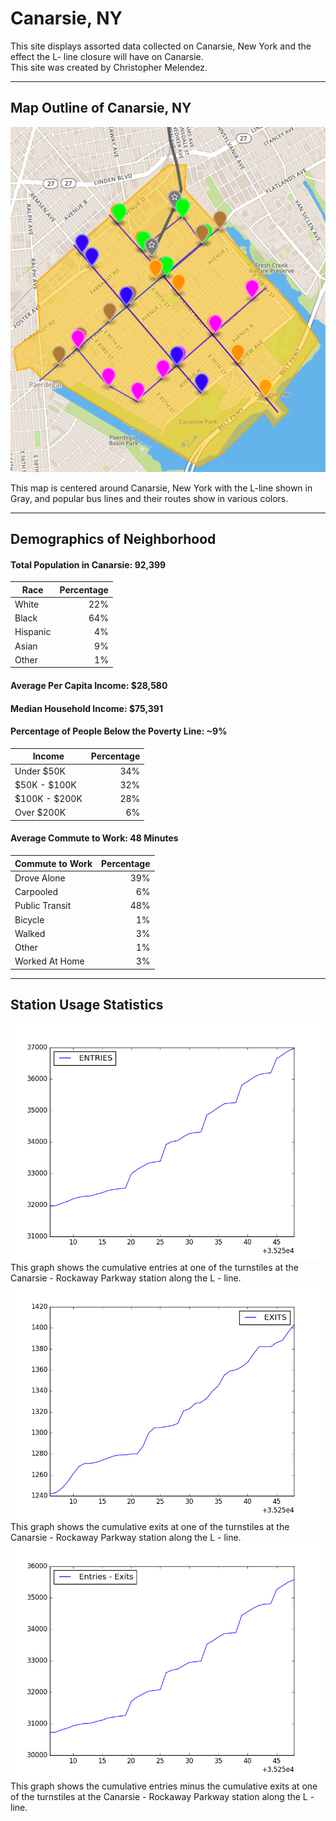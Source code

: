 # Canarsie, NY
This site displays assorted data collected on Canarsie, New York and the effect the L- line closure will have on Canarsie.  
This site was created by Christopher Melendez.
___

## Map Outline of Canarsie, NY

![mapOutline](mapOutline.png)

This map is centered around Canarsie, New York with the L-line shown in Gray, and popular bus lines and their routes show in various colors.
___

## Demographics of Neighborhood
#### Total Population in Canarsie: 92,399

|Race     |Percentage|
|---------|---------:|
|White    |22%       |
|Black    |64%       |
|Hispanic |4%        |
|Asian    |9%        |
|Other    |1%        |


#### Average Per Capita Income: $28,580
#### Median Household Income: $75,391
#### Percentage of People Below the Poverty Line: ~9%
|Income        |Percentage|
|--------------|---------:|
|Under $50K    |34%       |
|$50K - $100K  |32%       |
|$100K - $200K |28%       |
|Over $200K    |6%        |


#### Average Commute to Work: 48 Minutes
|Commute to Work |Percentage|
|----------------|---------:|
|Drove Alone     |39%       |
|Carpooled       |6%        |
|Public Transit  |48%       |
|Bicycle         |1%        |
|Walked          |3%        |
|Other           |1%        |
|Worked At Home  |3%        |
___

## Station Usage Statistics
![cumulativeEntries](CumulativeEntries.png) 
This graph shows the cumulative entries at one of the turnstiles at the Canarsie - Rockaway Parkway station along the L - line.
![cumulativeExits](CumulativeExits.png)
This graph shows the cumulative exits at one of the turnstiles at the Canarsie - Rockaway Parkway station along the L - line.
![Entries-Exits](Entries-Exits.png)
This graph shows the cumulative entries minus the cumulative exits at one of the turnstiles at the Canarsie - Rockaway Parkway station along the L - line.


